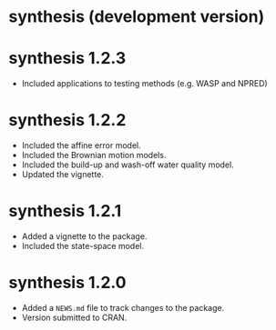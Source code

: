 # synthesis (development version)

# synthesis 1.2.3
* Included applications to testing methods (e.g. WASP and NPRED)

# synthesis 1.2.2
* Included the affine error model.
* Included the Brownian motion models.
* Included the build-up and wash-off water quality model.
* Updated the vignette.

# synthesis 1.2.1
* Added a vignette to the package.
* Included the state-space model.

# synthesis 1.2.0
* Added a `NEWS.md` file to track changes to the package.
* Version submitted to CRAN. 
